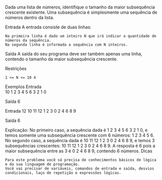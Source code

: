  Dada uma lista de números, identifique o tamanho da maior subsequência crescente existente.
Uma subsequência é simplesmente uma sequência de números dentro da lista.

Entrada
A entrada consiste de duas linhas:

    Na primeira linha é dado um inteiro N que irá indicar a quantidade de números da sequência.
    Na segunda linha é informada a sequência com N inteiros.


Saída
A saída do seu programa deve ser também apenas uma linha, contendo o tamanho da maior subsequência crescente.

Restrições

    1 <= N <= 10 4


Exemplos
Entrada  
10
1 2 3 4 5 6 3 2 1 0

Saída
6

Entrada
12
10 11 12 1 2 3 0 2 4 6 8 9

Saída
6

Explicação:
No primeiro caso, a sequência dada é 1 2 3 4 5 6 3 2 1 0, e temos somente uma subsequência crescente com 6 números:  1 2 3 4 5 6.
No segundo caso, a sequência dada é  10 11 12 1 2 3 0 2 4 6 8 9,  e temos 3 subsequências crescentes: 10 11 12  1 2 3  0 2 4 6 8 9.
A resposta é 6 pois a maior subsequência entre as 3 é 0 2 4 6 8 9, contendo 6 números.
Dicas

    Para este problema você só precisa de conhecimentos básicos de lógica e da sua linguagem de programação.
    Você vai precisar de variáveis, comandos de entrada e saída, desvios condicionais, laço de repetição e expressões lógicas.
